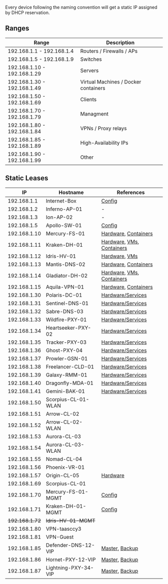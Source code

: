 Every device following the naming convention will get a static IP assigned by DHCP reservation. 
## Ranges

| Range                       | Description                          |
| --------------------------- | ------------------------------------ |
| 192.168.1.1 - 192.168.1.4   | Routers / Firewalls / APs            |
| 192.168.1.5 - 192.168.1.9   | Switches                             |
| 192.168.1.10 - 192.168.1.29 | Servers                              |
| 192.168.1.30 - 192.168.1.49 | Virtual Machines / Docker containers |
| 192.168.1.50 - 192.168.1.69 | Clients                              | 
| 192.168.1.70 - 192.168.1.79 | Managment                            |
| 192.168.1.80 - 192.168.1.84 | VPNs / Proxy relays                  |
| 192.168.1.85 - 192.168.1.89 | High-Availability IPs                |
| 192.168.1.90 - 192.168.1.99 | Other                                |

## Static Leases

| IP               | Hostname             | References                                                                                                                                    |
| ---------------- | -------------------- | --------------------------------------------------------------------------------------------------------------------------------------------- |
| 192.168.1.1      | Internet-Box         | [Config](http://192.168.1.1)                                                                                                                  |
| 192.168.1.2      | Inferno-AP-01        | -                                                                                                                                             |
| 192.168.1.3      | Ion-AP-02            | -                                                                                                                                             |
| 192.168.1.5      | Apollo-SW-01         | [Config](https://ui.internaldomain1.com)                                                                                                         |
| 192.168.1.10     | Mercury-FS-01        | [Hardware](servers.md#mercury-fs-01), [Containers](apps.md#mercury-fs-01)                                                     |
| 192.168.1.11     | Kraken-DH-01         | [Hardware](servers.md#kraken-dh-01), [VMs](apps.md#kraken-dh-01), [Containers](apps.md#kraken-dh-01-1)          |
| 192.168.1.12     | Idris-HV-01          | [Hardware](servers.md#idris-hv-01), [VMs](apps.md#idris-hv-01)                                                                 |
| 192.168.1.13     | Mantis-DNS-02        | [Hardware](servers.md#mantis-dns-02), [Containers](apps.md#mantis-dns-02)                                                     |
| 192.168.1.14     | Gladiator-DH-02      | [Hardware](servers.md#gladiator-dh-02), [VMs](apps.md#gladiator-dh-02), [Containers](apps.md#gladiator-dh-02-1) |
| 192.168.1.15     | Aquila-VPN-01        | [Hardware](servers.md#aquila-vpn-01), [Containers](apps.md#aquila-vpn-01)                                                     |
| 192.168.1.30     | Polaris-DC-01        | [Hardware/Services](apps.md#polaris-dc-01)                                                                        |
| 192.168.1.31     | Sentinel-DNS-01      | [Hardware/Services](apps.md#sentinel-dns-01)                                                                      |
| 192.168.1.32     | Sabre-DNS-03         | [Hardware/Services](apps.md#sabre-dns-03)                                                                        |
| 192.168.1.33     | Wildfire-PXY-01      | [Hardware/Services](apps.md#wildfire-pxy-01)                                                                     |
| 192.168.1.34     | Heartseeker-PXY-02   | [Hardware/Services](apps.md#heartseeker-pxy-02)                                                               |
| 192.168.1.35     | Tracker-PXY-03       | [Hardware/Services](apps.md#tracker-pxy-03)                                                                      |
| 192.168.1.36     | Ghost-PXY-04         | [Hardware/Services](apps.md#ghost-pxy-04)                                                                     |
| 192.168.1.37     | Prowler-GSN-01       | [Hardware/Services](apps.md#prowler-gsn-01)                                                                       |
| 192.168.1.38     | Freelancer-CLD-01    | [Hardware/Services](apps.md#freelancer-cld-01)                                                                    |
| 192.168.1.39     | Galaxy-RMM-01        | [Hardware/Services](apps.md#galaxy-rmm-01)                                                                        |
| 192.168.1.40     | Dragonfly-MDA-01     | [Hardware/Services](apps.md#dragonfly-mda-01)                                                                     |
| 192.168.1.41     | Gemini-BAK-01        | [Hardware/Services](apps.md#gemini-bak-01)                                                                        |
| 192.168.1.50     | Scorpius-CL-01-WLAN  |                                                                                                                                               |
| 192.168.1.51     | Arrow-CL-02          |                                                                                                                                               |
| 192.168.1.52     | Arrow-CL-02-WLAN     |                                                                                                                                               |
| 192.168.1.53     | Aurora-CL-03         |                                                                                                                                               |
| 192.168.1.54     | Aurora-CL-03-WLAN    |                                                                                                                                               |
| 192.168.1.55     | Nomad-CL-04          |                                                                                                                                               |
| 192.168.1.56     | Phoenix-VR-01        |                                                                                                                                               |
| 192.168.1.57     | Origin-CL-05         | [Hardware](apps.md#origin-cl-05)                                                                                  |
| 192.168.1.69     | Scorpius-CL-01       |                                                                                                                                               |
| 192.168.1.70     | Mercury-FS-01-MGMT   | [Config](http://192.168.1.70)                                                                                                                 |
| 192.168.1.71     | Kraken-DH-01-MGMT    | [Config](http://192.168.1.71)                                                                                                                 |
| ~~192.168.1.72~~ | ~~Idris-HV-01-MGMT~~ |                                                                                                                                               |
| 192.168.1.80     | VPN-taasccy3         |                                                                                                                                               |
| 192.168.1.81     | VPN-Guest            |                                                                                                                                               |
| 192.168.1.85     | Defender-DNS-12-VIP  | [Master](apps.md#sentinel-dns-01), [Backup](apps.md#mantis-dns-02)                                           |
| 192.168.1.86     | Hornet-PXY-12-VIP    | [Master](apps.md#wildfire-pxy-01), [Backup](apps.md#heartseeker-pxy-02)          |
| 192.168.1.87     | Lightning-PXY-34-VIP | [Master](apps.md#tracker-pxy-03), [Backup](apps.md#ghost-pxy-04)                 |

